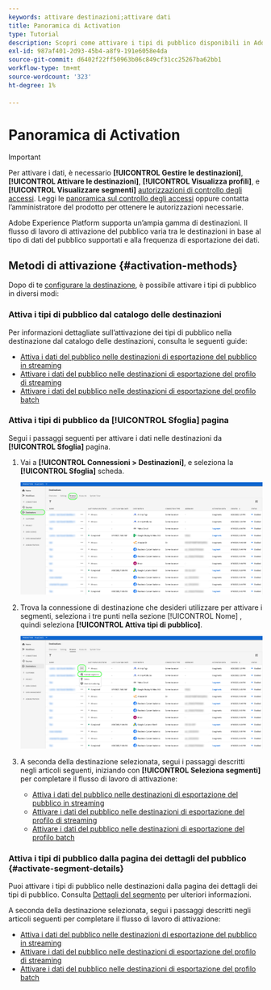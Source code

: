 ```yaml
---
keywords: attivare destinazioni;attivare dati
title: Panoramica di Activation
type: Tutorial
description: Scopri come attivare i tipi di pubblico disponibili in Adobe Experience Platform per vari tipi di destinazioni.
exl-id: 987af401-2d93-45b4-a8f9-191e6058e4da
source-git-commit: d6402f22ff50963b06c849cf31cc25267ba62bb1
workflow-type: tm+mt
source-wordcount: '323'
ht-degree: 1%

---
```


# Panoramica di Activation

>[!IMPORTANT]
> 
>Per attivare i dati, è necessario **[!UICONTROL Gestire le destinazioni]**, **[!UICONTROL Attivare le destinazioni]**, **[!UICONTROL Visualizza profili]**, e **[!UICONTROL Visualizzare segmenti]** [autorizzazioni di controllo degli accessi](/help/access-control/home.md#permissions). Leggi le [panoramica sul controllo degli accessi](/help/access-control/ui/overview.md) oppure contatta l’amministratore del prodotto per ottenere le autorizzazioni necessarie.

Adobe Experience Platform supporta un’ampia gamma di destinazioni. Il flusso di lavoro di attivazione del pubblico varia tra le destinazioni in base al tipo di dati del pubblico supportati e alla frequenza di esportazione dei dati.

## Metodi di attivazione {#activation-methods}

Dopo di te [configurare la destinazione](connect-destination.md), è possibile attivare i tipi di pubblico in diversi modi:

### Attiva i tipi di pubblico dal catalogo delle destinazioni

Per informazioni dettagliate sull’attivazione dei tipi di pubblico nella destinazione dal catalogo delle destinazioni, consulta le seguenti guide:

* [Attiva i dati del pubblico nelle destinazioni di esportazione del pubblico in streaming](activate-segment-streaming-destinations.md)
* [Attivare i dati del pubblico nelle destinazioni di esportazione del profilo di streaming](activate-streaming-profile-destinations.md)
* [Attivare i dati del pubblico nelle destinazioni di esportazione del profilo batch](activate-batch-profile-destinations.md)

### Attiva i tipi di pubblico da [!UICONTROL Sfoglia] pagina

Segui i passaggi seguenti per attivare i dati nelle destinazioni da **[!UICONTROL Sfoglia]** pagina.

1. Vai a **[!UICONTROL Connessioni > Destinazioni]**, e seleziona la **[!UICONTROL Sfoglia]** scheda.

   ![Scheda Sfoglia](../assets/ui/activation-overview/browse-tab.png)

1. Trova la connessione di destinazione che desideri utilizzare per attivare i segmenti, seleziona i tre punti nella sezione [!UICONTROL Nome] , quindi seleziona **[!UICONTROL Attiva tipi di pubblico]**.

   ![Pulsante Attiva pubblico](../assets/ui/activation-overview/activate-segments.png)

1. A seconda della destinazione selezionata, segui i passaggi descritti negli articoli seguenti, iniziando con **[!UICONTROL Seleziona segmenti]** per completare il flusso di lavoro di attivazione:

   * [Attiva i dati del pubblico nelle destinazioni di esportazione del pubblico in streaming](activate-segment-streaming-destinations.md)
   * [Attivare i dati del pubblico nelle destinazioni di esportazione del profilo di streaming](activate-streaming-profile-destinations.md)
   * [Attivare i dati del pubblico nelle destinazioni di esportazione del profilo batch](activate-batch-profile-destinations.md)

### Attiva i tipi di pubblico dalla pagina dei dettagli del pubblico {#activate-segment-details}

Puoi attivare i tipi di pubblico nelle destinazioni dalla pagina dei dettagli dei tipi di pubblico. Consulta [Dettagli del segmento](../../segmentation/ui/overview.md#segment-details) per ulteriori informazioni.

A seconda della destinazione selezionata, segui i passaggi descritti negli articoli seguenti per completare il flusso di lavoro di attivazione:

* [Attiva i dati del pubblico nelle destinazioni di esportazione del pubblico in streaming](activate-segment-streaming-destinations.md)
* [Attivare i dati del pubblico nelle destinazioni di esportazione del profilo di streaming](activate-streaming-profile-destinations.md)
* [Attivare i dati del pubblico nelle destinazioni di esportazione del profilo batch](activate-batch-profile-destinations.md)
